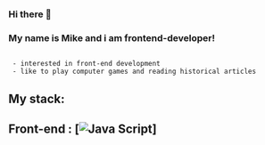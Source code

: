 ### Hi there 👋

### My name is Mike and i am frontend-developer!
## 
     - interested in front-end development
     - like to play computer games and reading historical articles
##      
##    My stack:
##        Front-end : [![Java Script](https://shields.io/badge/-Java_Script-F7DF1E?logo=javascript&style=for-the-badge&logoColor=222https://shields.io/badge/-Java_Script-F7DF1E?logo=javascript&style=for-the-badge&logoColor=222)]

